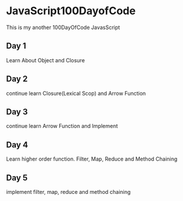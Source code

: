 # JavaScript100DayofCode

This is my another 100DayOfCode JavasScript

## Day 1

Learn About Object and Closure

## Day 2

continue learn Closure(Lexical Scop) and Arrow Function

## Day 3

continue learn Arrow Function and Implement

## Day 4

Learn higher order function.
Filter, Map, Reduce and Method Chaining

## Day 5

implement filter, map, reduce and method chaining
